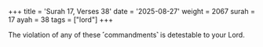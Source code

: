 +++
title = 'Surah 17, Verses 38'
date = '2025-08-27'
weight = 2067
surah = 17
ayah = 38
tags = ["lord"]
+++

The violation of any of these ˹commandments˺ is detestable to your Lord.